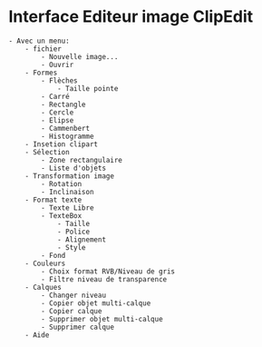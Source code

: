 # Interface Editeur image ClipEdit

	- Avec un menu:
		- fichier
			- Nouvelle image...
			- Ouvrir
		- Formes
			- Flèches
				- Taille pointe
			- Carré
			- Rectangle
			- Cercle
			- Elipse
			- Cammenbert
			- Histogramme
		- Insetion clipart
		- Sélection
			- Zone rectangulaire
			- Liste d'objets
		- Transformation image
			- Rotation
			- Inclinaison
		- Format texte
			- Texte Libre
			- TexteBox
				- Taille
				- Police
				- Alignement
				- Style
			- Fond
		- Couleurs
			- Choix format RVB/Niveau de gris
			- Filtre niveau de transparence
		- Calques
			- Changer niveau
			- Copier objet multi-calque
			- Copier calque
			- Supprimer objet multi-calque
			- Supprimer calque
		- Aide




